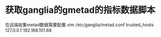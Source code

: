 获取ganglia的gmetad的指标数据脚本
===

在远端收集metad数据需要配置 
vim /etc/ganglia/metad.conf
trusted_hosts 127.0.0.1 192.168.101.68
